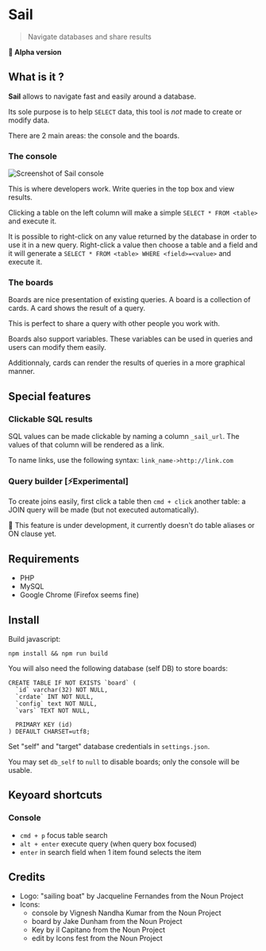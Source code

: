 # Sail

> Navigate databases and share results

**🚧 Alpha version**

## What is it ?

**Sail** allows to navigate fast and easily around a database.

Its sole purpose is to help `SELECT` data, this tool is _not_ made to create or modify data.

There are 2 main areas: the console and the boards.

### The console

![Screenshot of Sail console](http://lipsumarium.com/images-Sail/console.png)

This is where developers work. Write queries in the top box and view results.

Clicking a table on the left column will make a simple `SELECT * FROM <table>` and execute it.

It is possible to right-click on any value returned by the database in order to use it in a new query. 
Right-click a value then choose a table and a field and it will generate a `SELECT * FROM <table> WHERE <field>=<value>` and execute it.


### The boards

Boards are nice presentation of existing queries. A board is a collection of cards. A card shows the result of a query.

This is perfect to share a query with other people you work with.

Boards also support variables. These variables can be used in queries and users can modify them easily.

Additionnaly, cards can render the results of queries in a more graphical manner.

## Special features

### Clickable SQL results
SQL values can be made clickable by naming a column `_sail_url`. 
The values of that column will be rendered as a link.

To name links, use the following syntax: `link_name->http://link.com`

### Query builder [⚡Experimental]
To create joins easily, first click a table then `cmd + click` another table: a JOIN query will be made (but not executed automatically).

🚧 This feature is under development, it currently doesn't do table aliases or ON clause yet.


## Requirements
* PHP
* MySQL
* Google Chrome (Firefox seems fine)

## Install

Build javascript:

`npm install && npm run build`

You will also need the following database (self DB) to store boards:

```
CREATE TABLE IF NOT EXISTS `board` (
  `id` varchar(32) NOT NULL,
  `crdate` INT NOT NULL,
  `config` text NOT NULL,
  `vars` TEXT NOT NULL,

  PRIMARY KEY (id)
) DEFAULT CHARSET=utf8;
```

Set "self" and "target" database credentials in `settings.json`.

You may set `db_self` to `null` to disable boards; only the console will be usable.


## Keyoard shortcuts

### Console

* `cmd + p` focus table search
* `alt + enter` execute query (when query box focused)
* `enter` in search field when 1 item found selects the item


## Credits
* Logo: "sailing boat" by Jacqueline Fernandes from the Noun Project
* Icons:
  * console by Vignesh Nandha Kumar from the Noun Project
  * board by Jake Dunham from the Noun Project
  * Key by il Capitano from the Noun Project
  * edit by Icons fest from the Noun Project

